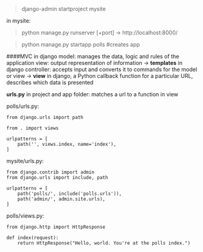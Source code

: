 > django-admin startproject mysite

in mysite: 
> python manage.py runserver [+port]
-> http://localhost:8000/

> python manage.py startapp polls #creates app

####MVC in django
model: manages the data, logic and rules of the application
view: output representation of information -> **templates** in django
controller: accepts input and converts it to commands for the model or view -> **view** in django, a Python callback function for a particular URL, describes which data is presented

**urls.py** in project and app folder:
matches a url to a function in view

polls/urls.py:
```
from django.urls import path

from . import views

urlpatterns = [
    path('', views.index, name='index'),
]
```
mysite/urls.py:
```
from django.contrib import admin
from django.urls import include, path

urlpatterns = [
    path('polls/', include('polls.urls')),
    path('admin/', admin.site.urls),
]
```

polls/views.py:
```
from django.http import HttpResponse

def index(request):
    return HttpResponse("Hello, world. You're at the polls index.")
```
